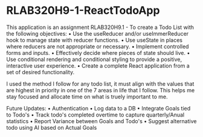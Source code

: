 # RLAB320H9-1-ReactTodoApp
 This application is an assignment RLAB320H9.1 - To create a Todo List
 with the following objectives:
 •	Use the useReducer and/or useImmerReducer hook to manage state with reducer functions.
•	Use useState in places where reducers are not appropriate or necessary.
•	Implement controlled forms and inputs.
•	Effectively decide where pieces of state should live.
•	Use conditional rendering and conditional styling to provide a positive, interactive user experience.
•	Create a complete React application from a set of desired functionality.

I used the method I follow for any todo list, it must align with the values that are highest in priority in one of the 7 areas in life that I follow. This helps me stay focused and allocate time on what is truely important to me.

Future Updates:
• Authentication
• Log data to a DB
• Integrate Goals tied to Todo's
• Track todo's completed overtime to capture quarterly/Anual statistics
• Report Variance between Goals and Todo's
• Suggest alternative todo using AI based on Actual Goals